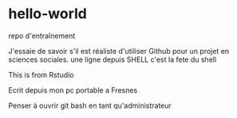 # hello-world
repo d'entraînement

J'essaie de savoir s'il est réaliste d'utiliser Github pour un projet en sciences sociales.
une ligne depuis SHELL
 c'est la fete du shell

This is from Rstudio 

Ecrit depuis mon pc portable a Fresnes

Penser à ouvrir git bash en tant qu'administrateur
